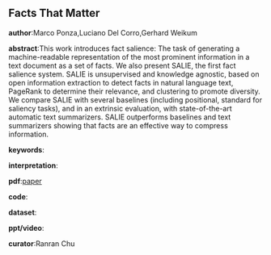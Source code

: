 ## Facts That Matter

**author**:Marco Ponza,Luciano Del Corro,Gerhard Weikum

**abstract**:This work introduces fact salience: The task of generating a machine-readable representation of the most prominent information in a text document as a set of facts. We also present SALIE, the first fact salience system. SALIE is unsupervised and knowledge agnostic, based on open information extraction to detect facts in natural language text, PageRank to determine their relevance, and clustering to promote diversity. We compare SALIE with several baselines (including positional, standard for saliency tasks), and in an extrinsic evaluation, with state-of-the-art automatic text summarizers. SALIE outperforms baselines and text summarizers showing that facts are an effective way to compress information.

**keywords**:

**interpretation**:

**pdf**:[paper](https://www.aclweb.org/anthology/D18-1129.pdf)

**code**:

**dataset**:

**ppt/video**:

**curator**:Ranran Chu
